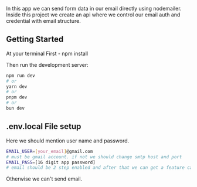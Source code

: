In this app we can send form data in our email directly using nodemailer. Inside this project we create an api where we control our email auth and credential with email structure.

## Getting Started
At your terminal
First - npm install

Then run the development server:

```bash
npm run dev
# or
yarn dev
# or
pnpm dev
# or
bun dev
```


## .env.local File setup
Here we should mention user name and password.
```bash
EMAIL_USER=[your_email]@gmail.com
# must be gmail account. if not we should change smtp host and port
EMAIL_PASS=[16 digit app password]
# email should be 2 step enabled and after that we can get a feature called app passwords where gmail allows us to create a 16 digit app password and here we should add that.
```
Otherwise we can't send email.





